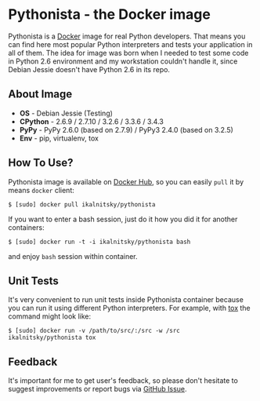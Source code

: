 Pythonista - the Docker image
=============================

Pythonista is a [Docker] image for real Python developers. That means
you can find here most popular Python interpreters and tests your
application in all of them. The idea for image was born when I needed
to test some code in Python 2.6 environment and my workstation couldn't
handle it, since Debian Jessie doesn't have Python 2.6 in its repo.

[Docker]: https://docker.com/


About Image
-----------

* **OS** - Debian Jessie (Testing)
* **CPython** - 2.6.9 / 2.7.10 / 3.2.6 / 3.3.6 / 3.4.3
* **PyPy** - PyPy 2.6.0 (based on 2.7.9) / PyPy3 2.4.0 (based on 3.2.5)
* **Env** - pip, virtualenv, tox


How To Use?
-----------

Pythonista image is available on [Docker Hub], so you can easily `pull`
it by means `docker` client:

    $ [sudo] docker pull ikalnitsky/pythonista

If you want to enter a bash session, just do it how you did it for
another containers:

    $ [sudo] docker run -t -i ikalnitsky/pythonista bash

and enjoy `bash` session within container.

[Docker Hub]: https://hub.docker.com/


Unit Tests
----------

It's very convenient to run unit tests inside Pythonista container because
you can run it using different Python interpreters. For example, with [tox]
the command might look like:

    $ [sudo] docker run -v /path/to/src/:/src -w /src ikalnitsky/pythonista tox

[tox]: https://tox.readthedocs.org/


Feedback
--------

It's important for me to get user's feedback, so please don't hesitate
to suggest improvements or report bugs via [GitHub Issue].

[GitHub Issue]: https://github.com/ikalnitsky/pythonista/issues

